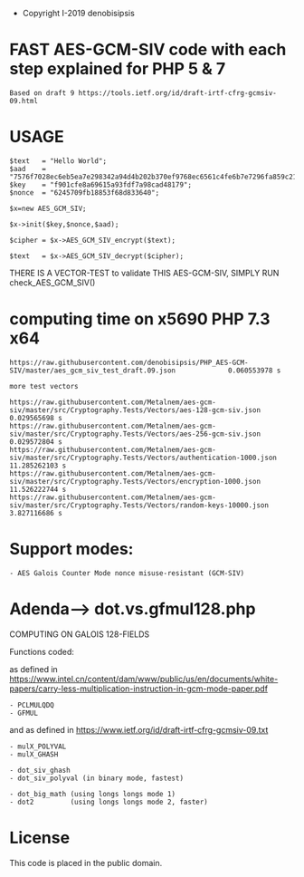 *  Copyright I-2019 denobisipsis

# FAST AES-GCM-SIV code with each step explained for PHP 5 & 7
	Based on draft 9 https://tools.ietf.org/id/draft-irtf-cfrg-gcmsiv-09.html

# USAGE 

	$text	= "Hello World";
	$aad	= "7576f7028ec6eb5ea7e298342a94d4b202b370ef9768ec6561c4fe6b7e7296fa859c21";
	$key	= "f901cfe8a69615a93fdf7a98cad48179";
	$nonce	= "6245709fb18853f68d833640";
	
	$x=new AES_GCM_SIV;
	
	$x->init($key,$nonce,$aad);
	
	$cipher	= $x->AES_GCM_SIV_encrypt($text);
	
	$text 	= $x->AES_GCM_SIV_decrypt($cipher);

THERE IS A VECTOR-TEST to validate THIS AES-GCM-SIV, SIMPLY RUN check_AES_GCM_SIV()

# computing time on x5690 PHP 7.3 x64
	
	https://raw.githubusercontent.com/denobisipsis/PHP_AES-GCM-SIV/master/aes_gcm_siv_test_draft.09.json			 0.060553978 s
	
	more test vectors
	
	https://raw.githubusercontent.com/Metalnem/aes-gcm-siv/master/src/Cryptography.Tests/Vectors/aes-128-gcm-siv.json	 0.029565698 s
	https://raw.githubusercontent.com/Metalnem/aes-gcm-siv/master/src/Cryptography.Tests/Vectors/aes-256-gcm-siv.json	 0.029572804 s
	https://raw.githubusercontent.com/Metalnem/aes-gcm-siv/master/src/Cryptography.Tests/Vectors/authentication-1000.json	11.285262103 s
	https://raw.githubusercontent.com/Metalnem/aes-gcm-siv/master/src/Cryptography.Tests/Vectors/encryption-1000.json	11.526222744 s
	https://raw.githubusercontent.com/Metalnem/aes-gcm-siv/master/src/Cryptography.Tests/Vectors/random-keys-10000.json	 3.827116686 s

	
# Support modes:

	- AES Galois Counter Mode nonce misuse-resistant (GCM-SIV)
	
# Adenda--> dot.vs.gfmul128.php

COMPUTING ON GALOIS 128-FIELDS

Functions coded:

as defined in https://www.intel.cn/content/dam/www/public/us/en/documents/white-papers/carry-less-multiplication-instruction-in-gcm-mode-paper.pdf	

	- PCLMULQDQ 	
	- GFMUL     

and as defined in https://www.ietf.org/id/draft-irtf-cfrg-gcmsiv-09.txt
	
	- mulX_POLYVAL 	
	- mulX_GHASH 	
	
	- dot_siv_ghash
	- dot_siv_polyval (in binary mode, fastest)
	
	- dot_big_math (using longs longs mode 1)
	- dot2         (using longs longs mode 2, faster)
	
# License

This code is placed in the public domain.

